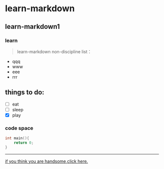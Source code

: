 # learn-markdown
## learn-markdown1
### learn
> learn-markdown
non-discipline list：
- qqq
- www
- eee
- rrr

## things to do:
- [ ] eat
- [ ] sleep
- [x] play

### code space
``` c++ 
int main(){
    return 0;
}
```
------
[if you think you are handsome,click here.](https://baike.baidu.com/item/%E8%87%AA%E6%81%8B%E5%9E%8B%E4%BA%BA%E6%A0%BC%E9%9A%9C%E7%A2%8D/1052308"F**kYou")

